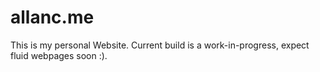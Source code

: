 # allanc.me
This is my personal Website. Current build is a work-in-progress, expect fluid webpages soon :).
